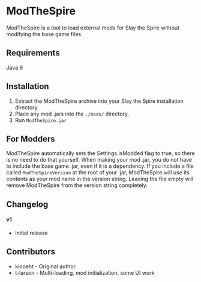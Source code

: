 # ModTheSpire #
ModTheSpire is a tool to load external mods for Slay the Spire without modifying the base game files.

## Requirements ##
Java 9

## Installation ##
1.	Extract the ModTheSpire archive into your Slay the Spire installation directory.
2.	Place any mod .jars into the `./mods/` directory.
3.	Run `ModTheSpire.jar`

## For Modders ##
ModTheSpire automatically sets the Settings.isModded flag to true, so there is no need to do that yourself.
When making your mod .jar, you do not have to include the base game .jar, even if it is a dependency.
If you include a file called `ModTheSpireVersion` at the root of your .jar, ModTheSpire will use its contents as your mod name in the version string. Leaving the file empty will remove ModTheSpire from the version string completely.

## Changelog ##
#### v1 ####
* Initial release

## Contributors ##
* kiooeht - Original author
* t-larson - Multi-loading, mod initialization, some UI work